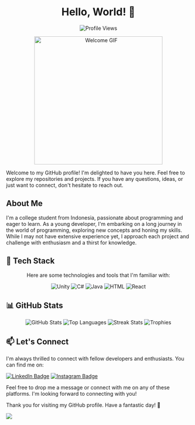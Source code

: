 <div align="center">
  <h1>Hello, World! 👋</h1>
</div>

<p align="center">
  <img src="https://komarev.com/ghpvc/?username=raxelf" alt="Profile Views">
</p>

<p align="center">
  <img src="https://i.postimg.cc/hjKbtnW1/guitar-guitar-solo.gif" height="350px" alt="Welcome GIF"/>
</p>

Welcome to my GitHub profile! I'm delighted to have you here. Feel free to explore my repositories and projects. If you have any questions, ideas, or just want to connect, don't hesitate to reach out.

## About Me

I'm a college student from Indonesia, passionate about programming and eager to learn. As a young developer, I'm embarking on a long journey in the world of programming, exploring new concepts and honing my skills. While I may not have extensive experience yet, I approach each project and challenge with enthusiasm and a thirst for knowledge.

## 🌱 Tech Stack

<div align="center">
  <p>Here are some technologies and tools that I'm familiar with:</p>
</div>

<div align="center">

![Unity](https://img.shields.io/badge/Unity-✨-brightgreen)
![C#](https://img.shields.io/badge/C%23-✨-blue)
![Java](https://img.shields.io/badge/Java-✨-orange)
![HTML](https://img.shields.io/badge/HTML-✨-red)
![React](https://img.shields.io/badge/React-✨-blueviolet)
</div>

## 📊 GitHub Stats

<!-- GitHub Stats Grid -->
<div align="center">
  <img src="https://github-readme-stats.vercel.app/api?username=raxelf&show_icons=true&theme=dark" alt="GitHub Stats">
  <img src="https://github-readme-stats.vercel.app/api/top-langs/?username=raxelf&layout=compact&theme=dark" alt="Top Languages">
  <img src="https://github-readme-streak-stats.herokuapp.com/?user=raxelf&theme=dark" alt="Streak Stats">
  <img src="https://github-profile-trophy.vercel.app/?username=raxelf&theme=dark" alt="Trophies">
</div>

## 📫 Let's Connect

I'm always thrilled to connect with fellow developers and enthusiasts. You can find me on:

[![LinkedIn Badge](https://img.shields.io/badge/LinkedIn-Connect-blue?style=flat-square&logo=linkedin)](https://www.linkedin.com/in/raxelf)
[![Instagram Badge](https://img.shields.io/badge/Instagram-Follow-purple?style=flat-square&logo=instagram)](https://www.instagram.com/raxelf_)

Feel free to drop me a message or connect with me on any of these platforms. I'm looking forward to connecting with you!

Thank you for visiting my GitHub profile. Have a fantastic day! 🌟

<img src="https://i.postimg.cc/9XKJHrFG/m200-anime.gif" />
